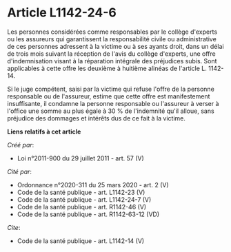 # Article L1142-24-6

Les personnes considérées comme responsables par le collège d'experts ou les assureurs qui garantissent la responsabilité
civile ou administrative de ces personnes adressent à la victime ou à ses ayants droit, dans un délai de trois mois suivant
la réception de l'avis du collège d'experts, une offre d'indemnisation visant à la réparation intégrale des préjudices subis.
Sont applicables à cette offre les deuxième à huitième alinéas de l'article L. 1142-14. 

Si le juge compétent, saisi par la victime qui refuse l'offre de la personne responsable ou de l'assureur, estime que cette
offre est manifestement insuffisante, il condamne la personne responsable ou l'assureur à verser à l'office une somme au plus
égale à 30 % de l'indemnité qu'il alloue, sans préjudice des dommages et intérêts dus de ce fait à la victime.

**Liens relatifs à cet article**

_Créé par_:

  - Loi n°2011-900 du 29 juillet 2011 - art. 57 (V)

_Cité par_:

  - Ordonnance n°2020-311 du 25 mars 2020 - art. 2 (V)
  - Code de la santé publique - art. L1142-23 (V)
  - Code de la santé publique - art. L1142-24-7 (V)
  - Code de la santé publique - art. R1142-46 (V)
  - Code de la santé publique - art. R1142-63-12 (VD)

_Cite_:

  - Code de la santé publique - art. L1142-14 (V)
